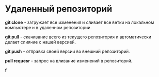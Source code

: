 # Удаленный репозиторий
**git clone** - загружает все изменения и сливает все ветки на локальном компьютере и в удаленном репозитории.

**git pull** - скачивание всего из текущего репозитория и автоматически делает слияние с нашей версией.

**git push** - отправка своей версии во внешний репозиторий.

**pull requesr** - запрос на вливание изменений в репозиторий.

f